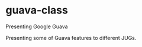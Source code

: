 guava-class
===========

Presenting Google Guava

Presenting some of Guava features to different JUGs.
